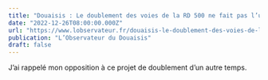 ```yaml
---
title: "Douaisis : Le doublement des voies de la RD 500 ne fait pas l’unanimité"
date: "2022-12-26T08:00:00.000Z"
url: "https://www.lobservateur.fr/douaisis-le-doublement-des-voies-de-la-rd-500-ne-fait-pas-lunanimite/"
publication: "L’Observateur du Douaisis"
draft: false
---
```


J’ai rappelé mon opposition à ce projet de doublement d’un autre temps.
